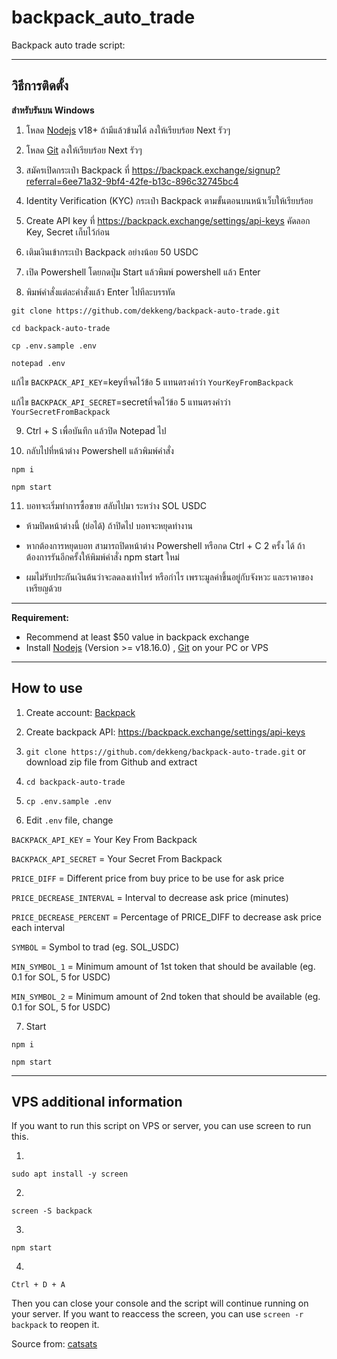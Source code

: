 # backpack_auto_trade

Backpack auto trade script:

----------------------------
วิธีการติดตั้ง
----------------------------

**สำหรับรันบน Windows**

1. โหลด [Nodejs](https://nodejs.org/en/download/) v18+ ถ้ามีแล้วข้ามได้ ลงให้เรียบร้อย Next รัวๆ

2. โหลด [Git](https://git-scm.com/downloads) ลงให้เรียบร้อย Next รัวๆ

3. สมัครเปิดกระเป๋า Backpack ที่ https://backpack.exchange/signup?referral=6ee71a32-9bf4-42fe-b13c-896c32745bc4

4. Identity Verification (KYC) กระเป๋า Backpack ตามขั้นตอนบนหน้าเว็บให้เรียบร้อย

5. Create API key ที่ https://backpack.exchange/settings/api-keys คัดลอก Key, Secret เก็บไว้ก่อน

6. เติมเงินเข้ากระเป๋า Backpack อย่างน้อย 50 USDC

7. เปิด Powershell โดยกดปุ่ม Start แล้วพิมพ์ powershell แล้ว Enter

8. พิมพ์คำสั่งแต่ละคำสั่งแล้ว Enter ไปทีละบรรทัด

```git clone https://github.com/dekkeng/backpack-auto-trade.git```

```cd backpack-auto-trade```

```cp .env.sample .env```

```notepad .env```

แก้ไข ```BACKPACK_API_KEY```=keyที่จดไว้ข้อ 5 แทนตรงคำว่า ```YourKeyFromBackpack```

แก้ไข ```BACKPACK_API_SECRET```=secretที่จดไว้ข้อ 5 แทนตรงคำว่า ```YourSecretFromBackpack```

9. Ctrl + S เพื่อบันทึก แล้วปิด Notepad ไป

10. กลับไปที่หน้าต่าง Powershell แล้วพิมพ์คำสั่ง

```npm i```

```npm start```

11. บอทจะเริ่มทำการซื้อขาย สลับไปมา ระหว่าง SOL USDC

* ห้ามปิดหน้าต่างนี้ (ย่อได้) ถ้าปิดไป บอทจะหยุดทำงาน

* หากต้องการหยุดบอท สามารถปิดหน้าต่าง Powershell หรือกด Ctrl + C 2 ครั้ง ได้ ถ้าต้องการรันอีกครั้งให้พิมพ์คำสั่ง npm start ใหม่

* ผมไม่รับประกันเงินต้นว่าจะลดลงเท่าไหร่ หรือกำไร เพราะมูลค่าขึ้นอยู่กับจังหวะ และราคาของเหรียญด้วย

----------------------------

**Requirement:**
- Recommend at least $50 value in backpack exchange
- Install [Nodejs](https://nodejs.org/en/download/) (Version >= v18.16.0) , [Git](https://git-scm.com/downloads) on your PC or VPS

----------------------------
How to use
----------------------------
1. Create account: [Backpack](https://backpack.exchange/refer/6ee71a32-9bf4-42fe-b13c-896c32745bc4)

2. Create backpack API: https://backpack.exchange/settings/api-keys

3. ```git clone https://github.com/dekkeng/backpack-auto-trade.git``` or download zip file from Github and extract

4. ```cd backpack-auto-trade```

5. ```cp .env.sample .env```

6. Edit ```.env``` file, change 

```BACKPACK_API_KEY```          = Your Key From Backpack

```BACKPACK_API_SECRET```       = Your Secret From Backpack

```PRICE_DIFF```                = Different price from buy price to be use for ask price

```PRICE_DECREASE_INTERVAL```   = Interval to decrease ask price (minutes)

```PRICE_DECREASE_PERCENT```    = Percentage of PRICE_DIFF to decrease ask price each interval

```SYMBOL```                    = Symbol to trad (eg. SOL_USDC)

```MIN_SYMBOL_1```              = Minimum amount of 1st token that should be available (eg. 0.1 for SOL, 5 for USDC)

```MIN_SYMBOL_2```              = Minimum amount of 2nd token that should be available (eg. 0.1 for SOL, 5 for USDC)


7. Start

```
npm i
```
```
npm start
```


----------------------------
VPS additional information
----------------------------
If you want to run this script on VPS or server, you can use screen to run this.

1. 
```
sudo apt install -y screen
```
2. 
```
screen -S backpack
```
3. 
```
npm start
```
4. 
```
Ctrl + D + A
```
Then you can close your console and the script will continue running on your server. If you want to reaccess the screen, you can use ```screen -r backpack``` to reopen it.

Source from: [catsats](https://github.com/catsats)
